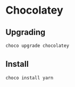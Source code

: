 # Chocolatey

## Upgrading

```powershell
choco upgrade chocolatey
```

## Install

```powershell
choco install yarn
```

